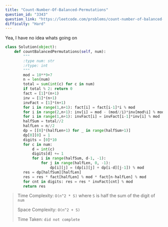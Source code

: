 ```yaml
---
title: "Count-Number-Of-Balanced-Permutations"
question_id: "3343"
question_link: "https://leetcode.com/problems/count-number-of-balanced-permutations/"
difficulty: "Hard"
---
```


Yea, I have no idea whats going on

```python
class Solution(object):
    def countBalancedPermutations(self, num):
        """
        :type num: str
        :rtype: int
        """
        mod = 10**9+7
        n = len(num)
        total = sum(int(c) for c in num)
        if total % 2: return 0
        fact = [1]*(n+1)
        inv = [1]*(n+1)
        invFact = [1]*(n+1)
        for i in range(1,n+1): fact[i] = fact[i-1]*i % mod
        for i in range(2,n+1): inv[i] = mod - (mod//i)*inv[mod%i] % mod
        for i in range(1,n+1): invFact[i] = invFact[i-1]*inv[i] % mod
        halfSum = total//2
        halfLen = n//2
        dp = [[0]*(halfLen+1) for _ in range(halfSum+1)]
        dp[0][0] = 1
        digits = [0]*10
        for c in num:
            d = int(c)
            digits[d] += 1
            for i in range(halfSum, d-1, -1):
                for j in range(halfLen, 0, -1):
                    dp[i][j] = (dp[i][j] + dp[i-d][j-1]) % mod
        res = dp[halfSum][halfLen]
        res = res * fact[halfLen] % mod * fact[n-halfLen] % mod
        for cnt in digits: res = res * invFact[cnt] % mod
        return res
```

> Time Complexity: `O(n^2 * S)` where `S` is half the sum of the digit of `num`
>
> Space Complexity: `O(n^2 + S)`
>
> Time Taken: `did not complete`
